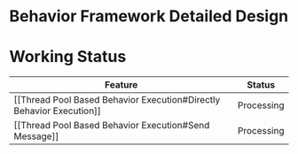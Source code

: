 Behavior Framework Detailed Design
======
# Working Status
| Feature | Status |
| ------ | ------ |
| [[Thread Pool Based Behavior Execution#Directly Behavior Execution]] | Processing |
| [[Thread Pool Based Behavior Execution#Send Message]] | Processing |